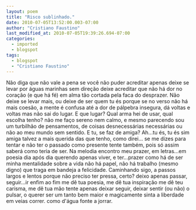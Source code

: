 ```yaml
---
layout: poem
title: "Risco sublinhado."
date: 2010-07-05T13:52:00.003-07:00
author: "Cristiano Faustino"
last_modified_at: 2010-07-05T19:39:26.694-07:00
categories:
  - imported
  - blogspot
tags:
  - blogspot
  - "Cristiano Faustino"
---
```


Não diga que não vale a pena se você não puder acreditar
apenas deixe se levar por águas marinhas sem direção
deixe acreditar que não há dor no coração (e que há fé)
em alma tão cortada pela faca do desprazer.
Não deixe se levar mais, ou deixe de ser quem tu és
porque se no verso não há mais coesão, a mente é confusa
até a dor de pálpebra insegura, dá voltas e voltas
mas não sai do lugar.
E que lugar? Qual arma hei de usar, qual escolha tenho?
não me faço sereno nem calmo, e mesmo parecendo
sou um turbilhão de pensamentos, de coisas desnecessárias
necessárias ou não ao meu mundo sem sentido.
E tu, se faz de amiga? Ah...tu és, tu és sim amiga
talvez a mais querida das que tenho, como direi...
se me dizes para tentar e não ter o passado como presente
tente também, pois só assim saberá como teria de ser.
Na melodia encontro meu prazer, em letras...em poesia
dia após dia querendo apenas viver, e ter...prazer
como há de ser minha mentalidade sobre a vida
não há papel, não há trabalho (mesmo digno)
que traga em bandeja a felicidade.
Caminhando sigo, a passos largos e lentos
porque não preciso ter pressa, certo?
deixo apenas passar, seguir...ir enfim ao fim
me dê tua poesia, me dê tua inspiração
me dê teu carisma, me dê tua mão
tente apenas deixar seguir, deixar sentir (ou não)
o pulsar, o querer ser um tanto bem maior
e magicamente sinta a liberdade em veias correr.
como d'água fonte a jorrar.